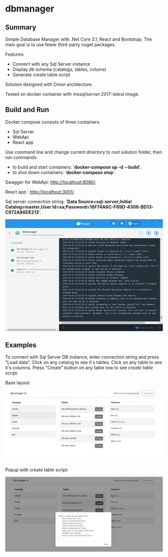 # dbmanager

## Summary

Simple Database Manager with .Net Core 3.1, React and Bootstrap.
The main goal is to use fewer third-party nuget packages.

Features:

- Connect with any Sql Server instance
- Display db schema (catalogs, tables, colums)
- Generate create table script 

Solution designed with Onion architecture.

Tested on docker container with _mssql/server:2017-latest_ image.

## Build and Run

Docker compose consists of three containers:

- Sql Server
- WebApi
- React app

Use command line and change current directory to root solution folder, then run commands:

- to build and start containers: '**docker-compose up -d --build**'.
- to shut down containers: '**docker-compose stop**'.

Swagger for WebApi: [http://localhost:8080/](http://localhost:8080/).

React app : [http://localhost:3001/](http://localhost:3001/).

Sql server connection string: '**Data Source=sql-server;Initial Catalog=master;User Id=sa;Password=16F74A6C-F89D-4306-BD13-C972A86DE213**'.

![docker](images/docker.png)

## Examples

To connect with Sql Server DB instance, enter connection string and press "Load data".
Click on any catalog to see it's tables.
Click on any table to see it's columns.
Press "Create" button on any table row to see _create table_ script.

Base layout:

![base](images/ui-base-layout.png)

Popup with create table script:

![createtable](images/ui-create-table.png)



